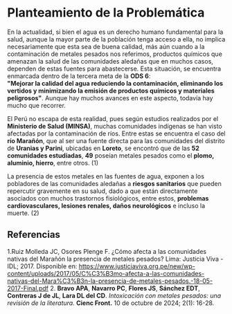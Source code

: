 
# Planteamiento de la Problemática

En la actualidad, si bien el agua es un derecho humano fundamental para la salud, aunque la mayor parte de la población tenga acceso a ella, no implica necesariamente que esta sea de buena calidad, más aún cuando a la contaminación de metales pesados nos referimos, productos químicos que amenazan la salud de las comunidades aledañas que en muchos casos, dependen de estas fuentes para abastecerse. Esta situación, se encuentra enmarcada dentro de la tercera meta de la **ODS 6**:  
**"Mejorar la calidad del agua reduciendo la contaminación, eliminando los vertidos y minimizando la emisión de productos químicos y materiales peligrosos"**. Aunque hay muchos avances en este aspecto, todavía hay mucho que recorrer.

El Perú no escapa de esta realidad, pues según estudios realizados por el **Ministerio de Salud (MINSA)**, muchas comunidades indígenas se han visto afectadas por la contaminación de ríos. Entre estas se encuentra el caso del **río Marañón**, que al ser una fuente directa para las comunidades del distrito de **Uranias y Parini**, ubicadas en **Loreto**, se encontró que de las **52 comunidades estudiadas**, **49** poseían metales pesados como el **plomo, aluminio, hierro**, entre otros. (1)

La presencia de estos metales en las fuentes de agua, exponen a los pobladores de las comunidades aledañas a **riesgos sanitarios** que pueden repercutir gravemente en su salud, dado a que están directamente asociados con muchos trastornos fisiológicos, entre estos, **problemas cardiovasculares, lesiones renales, daños neurológicos** e incluso la muerte. (2)

## Referencias

1.Ruiz Molleda JC, Osores Plenge F. ¿Cómo afecta a las comunidades nativas del Marañón la presencia de metales pesados? Lima: Justicia Viva - IDL; 2017. Disponible en: https://www.justiciaviva.org.pe/new/wp-content/uploads/2017/05/C%C3%B3mo-afecta-a-las-comunidades-nativas-del-Mara%C3%B3n-la-presencia-de-metales-pesados.-18-05-2017-Final.pdf
2. **Bravo APA**, **Navarro PC**, **Flores JS**, **Sánchez EDT**, **Contreras J de JL**, **Lara DL del CD**. *Intoxicación con metales pesados: una revisión de la literatura.* **Cienc Front.** 10 de octubre de 2024; 2(1): 16-28.
